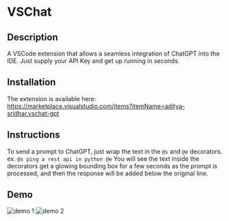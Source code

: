 # VSChat

## Description
A VSCode extension that allows a seamless integration of ChatGPT into the IDE. Just supply your API Key and get up running in seconds.

## Installation
The extension is available here: https://marketplace.visualstudio.com/items?itemName=aditya-sridhar.vschat-gpt

## Instructions
To send a prompt to ChatGPT, just wrap the text in the `@s` and `@e` decorators. 
ex. `@s ping a rest api in python @e`
You will see the text inside the decorators get a glowing bounding box for a few seconds as the prompt is processed, and then the response will be added below the original line.

## Demo
![demo 1]([link](https://github.com/deetsadi/VSChat/assets/47929718/8f2eab72-f5c4-47a3-b1a0-1d5ed90e483e))
![demo 2]([link](https://github.com/deetsadi/VSChat/assets/47929718/2a2cc258-f7e7-4bd1-a683-4163d6d51275))


